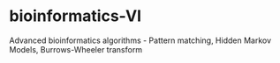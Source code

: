 # bioinformatics-VI
Advanced bioinformatics algorithms - Pattern matching, Hidden Markov Models, Burrows-Wheeler transform
